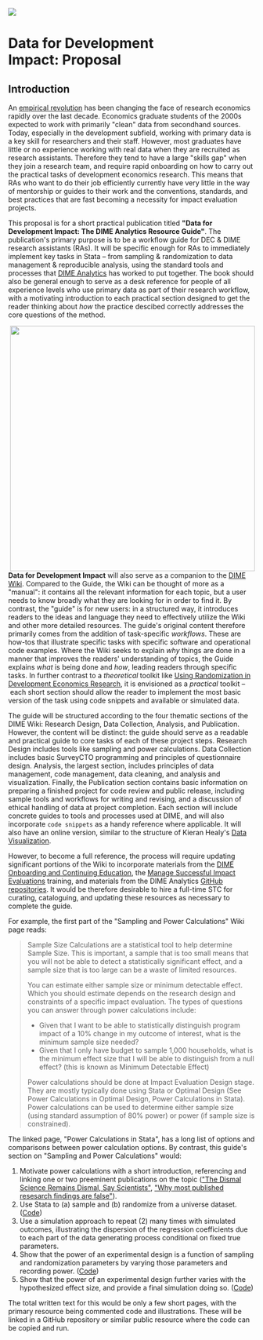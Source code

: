 ![](./img/dime.png)

# Data for Development Impact: Proposal

## Introduction

An [empirical revolution](https://www.bloomberg.com/opinion/articles/2018-08-02/how-economics-went-from-philosophy-to-science) has been changing the face of research economics rapidly over the last decade. Economics graduate students of the 2000s expected to work with primarily "clean" data from secondhand sources. Today, especially in the development subfield, working with primary data is a key skill for researchers and their staff. However, most graduates have little or no experience working with real data when they are recruited as research assistants. Therefore they tend to have a large "skills gap" when they join a research team, and require rapid onboarding on how to carry out the practical tasks of development economics research. This means that RAs who want to do their job efficiently currently have very little in the way of mentorship or guides to their work and the conventions, standards, and best practices that are fast becoming a necessity for impact evaluation projects.

This proposal is for a short practical publication titled **"Data for Development Impact: The DIME Analytics Resource Guide"**. The publication's primary purpose is to be a workflow guide for DEC & DIME research assistants (RAs). It will be specific enough for RAs to immediately implement key tasks in Stata – from sampling & randomization to data management & reproducible analysis, using the standard tools and processes that [DIME Analytics](http://worldbank.github.io/dimeanalytics) has worked to put together. The book should also be general enough to serve as a desk reference for people of all experience levels who use primary data as part of their research workflow, with a motivating introduction to each practical section designed to get the reader thinking about *how* the practice descibed correctly addresses the core questions of the method.

<img src="./img/experimental-econ.png" alt="" style="width: 500px; float: right;"/>

**Data for Development Impact** will also serve as a companion to the [DIME Wiki](dimewiki@worldbank.org). Compared to the Guide, the Wiki can be thought of more as a "manual": it contains all the relevant information for each topic, but a user needs to know broadly what they are looking for in order to find it. By contrast, the "guide" is for new users: in a structured way, it introduces readers to the ideas and language they need to effectively utilize the Wiki and other more detailed resources. The guide's original content therefore primarily comes from the addition of task-specific *workflows*. These are how-tos that illustrate specific tasks with specific software and operational code examples. Where the Wiki seeks to explain *why* things are done in a manner that improves the readers' understanding of topics, the Guide explains *what* is being done and *how*, leading readers through specific tasks. In further contrast to a *theoretical* toolkit like [Using Randomization in Development Economics Research](http://economics.mit.edu/files/806), it is envisioned as a *practical* toolkit – each short section should allow the reader to implement the most basic version of the task using code snippets and available or simulated data.

The guide will be structured according to the four thematic sections of the DIME Wiki: Research Design, Data Collection, Analysis, and Publication. However, the content will be distinct: the guide should serve as a readable and practical guide to core tasks of each of these project steps. Research Design includes tools like sampling and power calculations. Data Collection includes basic SurveyCTO programming and principles of questionnaire design. Analysis, the largest section, includes principles of data management, code management, data cleaning, and analysis and visualization. Finally, the Publication section contains basic information on preparing a finished project for code review and public release, including sample tools and workflows for writing and revising, and a discussion of ethical handling of data at project completion. Each section will include concrete guides to tools and processes used at DIME, and will also incorporate `code snippets` as a handy reference where applicable. It will also have an online version, similar to the structure of Kieran Healy's [Data Visualization](http://socviz.co).

However, to become a full reference, the process will require updating significant portions of the Wiki to incorporate materials from the [DIME Onboarding and Continuing Education](https://showcase.dropbox.com/s/DIME-Research-Assistant-Training-Materials-VKuivyxUNY812HXofgr5t), the [Manage Successful Impact Evaluations](https://osf.io/cyekq/) training, and materials from the DIME Analytics [GitHub repositories](https://worldbank.github.io/dimeanalytics/#github-repositories). It would be therefore desirable to hire a full-time STC for curating, cataloguing, and updating these resources as necessary to complete the guide.

For example, the first part of the "Sampling and Power Calculations" Wiki page reads:

> Sample Size
> Calculations are a statistical tool to help determine Sample Size. This is important, a sample that is too small means that you will not be able to detect a statistically significant effect, and a sample size that is too large can be a waste of limited resources.
>
> You can estimate either sample size or minimum detectable effect. Which you should estimate depends on the research design and constraints of a specific impact evaluation. The types of questions you can answer through power calculations include:
> *   Given that I want to be able to statistically distinguish program impact of a 10% change in my outcome of interest, what is the minimum sample size needed?
> *   Given that I only have budget to sample 1,000 households, what is the minimum effect size that I will be able to distinguish from a null effect? (this is known as Minimum Detectable Effect)
>
> Power calculations should be done at Impact Evaluation Design stage. They are mostly typically done using Stata or Optimal Design (See Power Calculations in Optimal Design, Power Calculations in Stata). Power calculations can be used to determine either sample size (using standard assumption of 80% power) or power (if sample size is constrained).

The linked page, "Power Calculations in Stata", has a long list of options and comparisons between power calculation options. By contrast, this guide's section on "Sampling and Power Calculations" would:

1.  Motivate power calculations with a short introduction, referencing and linking one or two preeminent publications on the topic (["The Dismal Science Remains Dismal, Say Scientists"](https://www.wired.com/story/econ-statbias-study/), ["Why most published resesarch findings are false"](https://www.ncbi.nlm.nih.gov/pmc/articles/PMC1182327/)).
2.  Use Stata to (a) sample and (b) randomize from a universe dataset. ([Code](https://github.com/bbdaniels/dime-msie-track2-solutions/blob/master/DataWork/Lab5/Dofiles/Analysis/lab5-randomization1.do))
3.  Use a simulation approach to repeat (2) many times with simulated outcomes, illustrating the dispersion of the regression coefficients due to each part of the data generating process conditional on fixed true parameters.
4.  Show that the power of an experimental design is a function of sampling and randomization parameters by varying those parameters and recording power. ([Code](https://gist.github.com/bbdaniels/774d5e5e31f32b74ec91bcb914453ae1))
5.  Show that the power of an experimental design further varies with the hypothesized effect size, and provide a final simulation doing so. ([Code](https://gist.github.com/bbdaniels/774d5e5e31f32b74ec91bcb914453ae1))

The total written text for this would be only a few short pages, with the primary resource being commented code and illustrations. These will be linked in a GitHub repository or similar public resource where the code can be copied and run.
